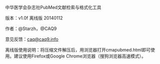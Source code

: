中华医学会杂志社PubMed文献检索与格式化工具

版本：v1.0f 离线版 20140112

作者：@Starzh，@CAQ9

意见反馈：caq@caq9.info

离线版使用说明：将压缩文件解压后，用浏览器打开cmapubmed.html即可使用。建议使用Firefox或Google Chrome浏览器（搜狗浏览器高速模式）。

